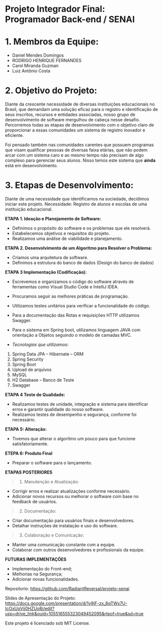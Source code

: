 # Projeto Integrador Final: Programador Back-end / SENAI

# 1. Membros da Equipe:

- Daniel Mendes Domingos
- RODRIGO HENRIQUE FERNANDES
- Carol Miranda Guzman
- Luiz Antônio Costa

# 2. Objetivo do Projeto:

Diante da crescente necessidade de diversas instituições educacionais no Brasil, que demandam uma solução eficaz para o
registro e identificação de seus inscritos, recursos e entidades associadas, nosso grupo de desenvolvimento de software
mergulhou de cabeça nesse desafio. Percorremos todas as etapas de desenvolvimento com o objetivo claro de proporcionar a
essas comunidades um sistema de registro inovador e eficiente.

Foi pensado também nas comunidades carentes que possuem programas que visam qualificar pessoas de diversas faixa etárias, que não podem arcar com um sistema caro e ao mesmo tempo não precisam de algo complexo para gerenciar seus alunos. Nisso temos este sistema que **ainda** está em desenvolvimento.

# 3. Etapas de Desenvolvimento:

Diante de uma necessidade que identificamos na sociedade, decidimos iniciar este projeto.
Necessidade: Registro de alunos e escolas de uma instituição educacional.

__ETAPA 1. Ideação e Planejamento de Software:__

- Definimos o propósito do software e os problemas que ele resolverá.
- Estabelecemos objetivos e requisitos do projeto.
- Realizamos uma análise de viabilidade e planejamento.

__ETAPA 2. Desenvolvimento de um Algoritmo para Resolver o Problema:__

- Criamos uma arquitetura de software.
- Definimos a estrutura do banco de dados (Design do banco de dados)

__ETAPA 3 Implementação (Codificação):__

- Escrevemos e organizamos o código do software através de ferramentas como Visual Studio Code e IntelliJ IDEA.
- Procuramos seguir as melhores práticas de programação.
- Utilizamos testes unitários para verificar a funcionalidade do código.
- Para a documentação das Rotas e requisições HTTP utilizamos Swagger.
- Para o sistema em Spring boot, utilizamos linguagem JAVA com orientação a Objetos seguindo o modelo de camadas MVC.

- _Tecnologias que utilizamos:_

1. Spring Data JPA – Hibernate – ORM
2. Spring Security
3. Spring Boot
4. Upload de arquivos
5. MySQL
6. H2 Database – Banco de Teste
7. Swagger

__ETAPA 4 Teste de Qualidade:__

- Realizamos testes de unidade, integração e sistema para identificar erros e garantir qualidade do nosso software.
- Realizamos testes de desempenho e segurança, conforme foi necessário.

__ETAPA 5: Alteração:__

- Tivemos que alterar o algoritmo um pouco para que funcione satisfatoriamente.

__ETEPA 6: Produto Final__

- Preparar o software para o lançamento.

__ETAPAS POSTERIORES__

> 1. Manutenção e Atualização:

- Corrigir erros e realizar atualizações conforme necessário.
- Adicionar novos recursos ou melhorar o software com base no feedback de usuários.

> 2. Documentação:

- Criar documentação para usuários finais e desenvolvedores.
- Detalhar instruções de instalação e uso do software.

> 3. Colaboração e Comunicação:

- Manter uma comunicação constante com a equipe.
- Colaborar com outros desenvolvedores e profissionais da equipe.

__FUTURAS IMPLEMENTAÇÕES__

- Implementação do Front-end;
- Melhorias na Segurança;
- Adicionar novas funcionalidades.

Repositorio: https://github.com/RadiantReversal/projeto-senai

Slides de Apresentação do Projeto:
https://docs.google.com/presentation/d/1y9iF-zx_6qTWx7U-tcOxUqVjj0HZUo8i/edit?usp=drive_link&ouid=105516555323049452095&rtpof=true&sd=true

Este projeto é licenciado sob MIT License.
